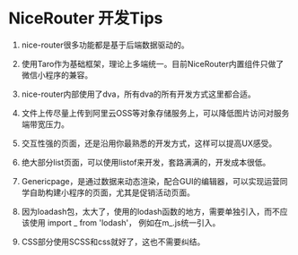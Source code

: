 # NiceRouter 开发Tips

1. nice-router很多功能都是基于后端数据驱动的。

2. 使用Taro作为基础框架，理论上多端统一。目前NiceRouter内置组件只做了微信小程序的兼容。

3. nice-router内部使用了dva，所有dva的所有开发方式这里都合适。

4. 文件上传尽量上传到阿里云OSS等对象存储服务上，可以降低图片访问对服务端带宽压力。

5. 交互性强的页面，还是沿用你最熟悉的开发方式，这样可以提高UX感受。

6. 绝大部分list页面，可以使用listof来开发，套路满满的，开发成本很低。

7. Genericpage，是通过数据来动态渲染，配合GUI的编辑器，可以实现运营同学自助构建小程序的页面，尤其是促销活动页面。

8. 因为loadash包，太大了，使用的lodash函数的地方，需要单独引入，而不应该使用 import _ from 'lodash'， 例如在m_.js统一引入。

9. CSS部分使用SCSS和css就好了，这也不需要纠结。


